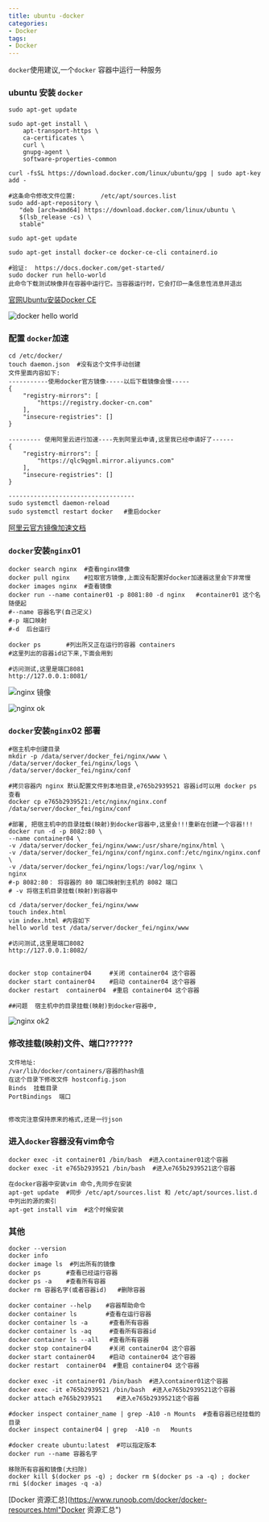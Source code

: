 ```yaml
---
title: ubuntu -docker
categories: 
- Docker
tags:
- Docker
---
```


`docker`使用建议,一个`docker` 容器中运行一种服务

### ubuntu  安装 `docker`

```
sudo apt-get update

sudo apt-get install \
    apt-transport-https \
    ca-certificates \
    curl \
    gnupg-agent \
    software-properties-common
    
curl -fsSL https://download.docker.com/linux/ubuntu/gpg | sudo apt-key add -

#这条命令修改文件位置:       /etc/apt/sources.list
sudo add-apt-repository \
   "deb [arch=amd64] https://download.docker.com/linux/ubuntu \
   $(lsb_release -cs) \
   stable"
   
sudo apt-get update

sudo apt-get install docker-ce docker-ce-cli containerd.io

#验证:  https://docs.docker.com/get-started/
sudo docker run hello-world
此命令下载测试映像并在容器中运行它。当容器运行时，它会打印一条信息性消息并退出
```

 [官网Ubuntu安装Docker CE](https://docs.docker.com/install/linux/docker-ce/ubuntu/ "官网Ubuntu安装Docker CE")

![docker hello world](/img/docker/docker_helloWorld.png "hello world")

### 配置 `docker`加速

```
cd /etc/docker/ 
touch daemon.json  #没有这个文件手动创建
文件里面内容如下:
-----------使用docker官方镜像-----以后下载镜像会慢-----
{
    "registry-mirrors": [
        "https://registry.docker-cn.com"
    ],
    "insecure-registries": []
}

--------- 使用阿里云进行加速----先到阿里云申请,这里我已经申请好了------
{
    "registry-mirrors": [
        "https://qlc9qgml.mirror.aliyuncs.com"     
    ],
    "insecure-registries": []
}

-----------------------------------
sudo systemctl daemon-reload
sudo systemctl restart docker   #重启docker
```

 [阿里云官方镜像加速文档](https://help.aliyun.com/document_detail/60750.html?spm=a2c4g.11186623.6.549.65384685bRPs0U "阿里云官方镜像加速文档")

### `docker`安装`nginx`01

```
docker search nginx  #查看nginx镜像
docker pull nginx    #拉取官方镜像,上面没有配置好docker加速器这里会下非常慢
docker images nginx  #查看镜像
docker run --name container01 -p 8081:80 -d nginx   #container01 这个名随便起
#--name 容器名字(自己定义)
#-p 端口映射
#-d  后台运行

docker ps       #列出所又正在运行的容器 containers 
#这里列出的容器id记下来,下面会用到

#访问测试,这里是端口8081
http://127.0.0.1:8081/
```

![nginx 镜像](/img/docker/nginx_image.png "nginx 镜像")

![nginx ok](/img/docker/nginx_ok.png "nginx ok")

### `docker`安装`nginx`02 部署

```
#宿主机中创建目录
mkdir -p /data/server/docker_fei/nginx/www \
/data/server/docker_fei/nginx/logs \
/data/server/docker_fei/nginx/conf

#拷贝容器内 nginx 默认配置文件到本地目录,e765b2939521 容器id可以用 docker ps 查看
docker cp e765b2939521:/etc/nginx/nginx.conf /data/server/docker_fei/nginx/conf

#部署, 把宿主机中的目录挂载(映射)到docker容器中,这里会!!!重新在创建一个容器!!!
docker run -d -p 8082:80 \
--name container04 \
-v /data/server/docker_fei/nginx/www:/usr/share/nginx/html \
-v /data/server/docker_fei/nginx/conf/nginx.conf:/etc/nginx/nginx.conf  \
-v /data/server/docker_fei/nginx/logs:/var/log/nginx \
nginx
#-p 8082:80： 将容器的 80 端口映射到主机的 8082 端口
# -v 将宿主机目录挂载(映射)到容器中

cd /data/server/docker_fei/nginx/www
touch index.html
vim index.html #内容如下
hello world test /data/server/docker_fei/nginx/www 

#访问测试,这里是端口8082
http://127.0.0.1:8082/


docker stop container04     #关闭 container04 这个容器
docker start container04    #启动 container04 这个容器
docker restart  container04  #重启 container04 这个容器

##问题  宿主机中的目录挂载(映射)到docker容器中,
```

![nginx ok2](/img/docker/container_nginx.png "nginx ok2")

### 修改挂载(映射)文件、端口??????

```
文件地址:
/var/lib/docker/containers/容器的hash值
在这个目录下修改文件 hostconfig.json 
Binds  挂载目录
PortBindings  端口


修改完注意保持原来的格式,还是一行json
```



### 进入`docker`容器没有vim命令

```
docker exec -it container01 /bin/bash  #进入container01这个容器
docker exec -it e765b2939521 /bin/bash  #进入e765b2939521这个容器

在docker容器中安装vim 命令,先同步在安装
apt-get update  #同步 /etc/apt/sources.list 和 /etc/apt/sources.list.d 中列出的源的索引
apt-get install vim  #这个时候安装
```



### 其他

```
docker --version
docker info
docker image ls  #列出所有的镜像
docker ps       #查看已经运行容器
docker ps -a    #查看所有容器
docker rm 容器名字(或者容器id)   #删除容器

docker container --help    #容器帮助命令
docker container ls        #查看在运行容器
docker container ls -a      #查看所有容器
docker container ls -aq     #查看所有容器id
docker container ls --all   #查看所有容器      
docker stop container04     #关闭 container04 这个容器
docker start container04    #启动 container04 这个容器
docker restart  container04  #重启 container04 这个容器

docker exec -it container01 /bin/bash  #进入container01这个容器
docker exec -it e765b2939521 /bin/bash  #进入e765b2939521这个容器
docker attach e765b2939521    #进入e765b2939521这个容器

#docker inspect container_name | grep -A10 -n Mounts  #查看容器已经挂载的目录
docker inspect container04 | grep  -A10 -n   Mounts

#docker create ubuntu:latest  #可以指定版本
docker run --name 容器名字

移除所有容器和镜像(大扫除)
docker kill $(docker ps -q) ; docker rm $(docker ps -a -q) ; docker rmi $(docker images -q -a)
```



 [Docker 资源汇总](https://www.runoob.com/docker/docker-resources.html"Docker 资源汇总")